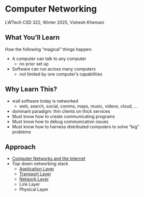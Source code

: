 # Computer Networking

LWTech CSD 322, Winter 2025, Vishesh Khemani

## What You’ll Learn

How the following “magical” things happen:
- A computer can talk to any computer
    - no prior set up
- Software can run across many computers
    - not limited by one computer’s capabilities

## Why Learn This?

- ≅all software today is networked
    - web, search, social, comms, maps, music, videos, cloud, …
- dominant paradigm: thin clients on thick services
- Must know how to create communicating programs
- Must know how to debug communication issues
- Must know how to harness distributed computers to solve “big” problems

## Approach

- [Computer Networks and the Internet](internet/index)
- Top-down networking stack
    - [Application Layer](app-layer/index)
    - [Transport Layer](transport-layer/index)
    - [Network Layer](network-layer/index)
    - Link Layer
    - Physical Layer

